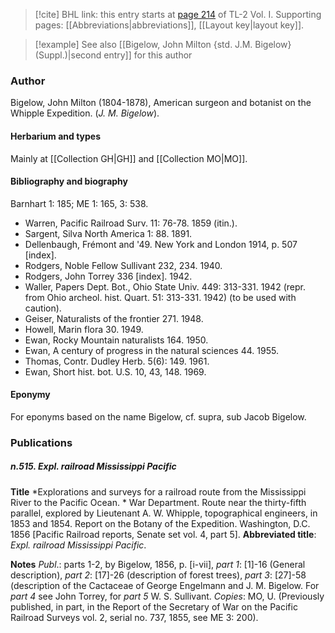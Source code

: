 > [!cite] BHL link: this entry starts at [page 214](https://www.biodiversitylibrary.org/item/103414#page/262/mode/1up) of TL-2 Vol. I.
> Supporting pages: [[Abbreviations|abbreviations]], [[Layout key|layout key]].

> [!example] See also [[Bigelow, John Milton {std. J.M. Bigelow} (Suppl.)|second entry]] for this author

### Author

Bigelow, John Milton (1804-1878), American surgeon and botanist on the Whipple Expedition. (*J. M. Bigelow*).

#### Herbarium and types

Mainly at [[Collection GH|GH]] and [[Collection MO|MO]].

#### Bibliography and biography

Barnhart 1: 185; ME 1: 165, 3: 538.
- Warren, Pacific Railroad Surv. 11: 76-78. 1859 (itin.).
- Sargent, Silva North America 1: 88. 1891.
- Dellenbaugh, Frémont and '49. New York and London 1914, p. 507 \[index\].
- Rodgers, Noble Fellow Sullivant 232, 234. 1940.
- Rodgers, John Torrey 336 \[index\]. 1942.
- Waller, Papers Dept. Bot., Ohio State Univ. 449: 313-331. 1942 (repr. from Ohio archeol. hist. Quart. 51: 313-331. 1942) (to be used with caution).
- Geiser, Naturalists of the frontier 271. 1948.
- Howell, Marin flora 30. 1949.
- Ewan, Rocky Mountain naturalists 164. 1950.
- Ewan, A century of progress in the natural sciences 44. 1955.
- Thomas, Contr. Dudley Herb. 5(6): 149. 1961.
- Ewan, Short hist. bot. U.S. 10, 43, 148. 1969.

#### Eponymy

For eponyms based on the name Bigelow, cf. supra, sub Jacob Bigelow.

### Publications

##### n.515. Expl. railroad Mississippi Pacific

**Title**
*Explorations and surveys for a railroad route from the Mississippi River to the Pacific Ocean. * War Department. Route near the thirty-fifth parallel, explored by Lieutenant A. W. Whipple, topographical engineers, in 1853 and 1854. Report on the Botany of the Expedition. Washington, D.C. 1856 \[Pacific Railroad reports, Senate set vol. 4, part 5\].
**Abbreviated title**: *Expl. railroad Mississippi Pacific*.

**Notes**
*Publ*.: parts 1-2, by Bigelow, 1856, p. \[i-vii\], *part 1*: \[1\]-16 (General description), *part 2*: \[17\]-26 (description of forest trees), *part 3*: \[27\]-58 (description of the Cactaceae of George Engelmann and J. M. Bigelow. For *part 4* see John Torrey, for *part 5* W. S. Sullivant. *Copies*: MO, U. (Previously published, in part, in the Report of the Secretary of War on the Pacific Railroad Surveys vol. 2, serial no. 737, 1855, see ME 3: 200).

